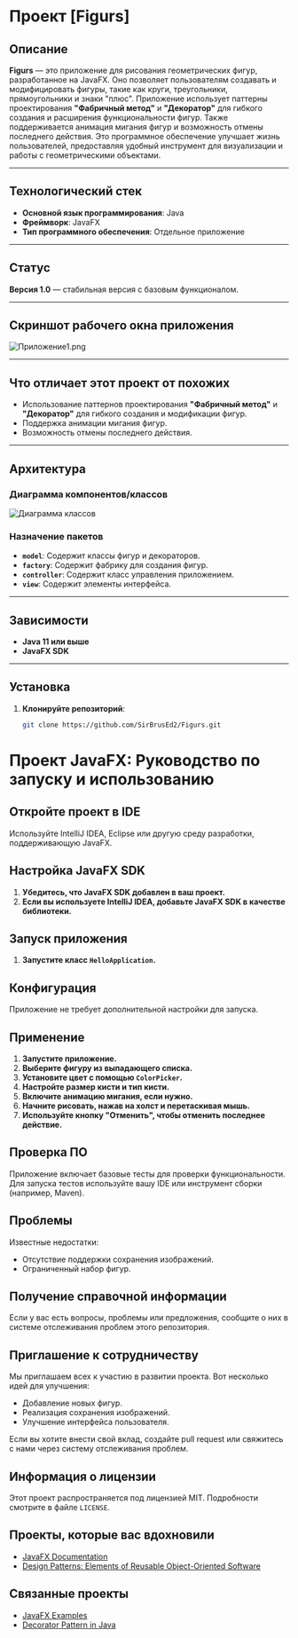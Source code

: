 # Проект [Figurs]

## Описание

**Figurs** — это приложение для рисования геометрических фигур, разработанное на JavaFX. Оно позволяет пользователям создавать и модифицировать фигуры, такие как круги, треугольники, прямоугольники и знаки "плюс". Приложение использует паттерны проектирования **"Фабричный метод"** и **"Декоратор"** для гибкого создания и расширения функциональности фигур. Также поддерживается анимация мигания фигур и возможность отмены последнего действия. Это программное обеспечение улучшает жизнь пользователей, предоставляя удобный инструмент для визуализации и работы с геометрическими объектами.

---

## Технологический стек

- **Основной язык программирования**: Java
- **Фреймворк**: JavaFX
- **Тип программного обеспечения**: Отдельное приложение

---

## Статус

**Версия 1.0** — стабильная версия с базовым функционалом.

---

## Скриншот рабочего окна приложения
![Приложение1.png](../../Desktop/%D0%9F%D1%80%D0%B8%D0%BB%D0%BE%D0%B6%D0%B5%D0%BD%D0%B8%D0%B51.png)

---

## Что отличает этот проект от похожих

- Использование паттернов проектирования **"Фабричный метод"** и **"Декоратор"** для гибкого создания и модификации фигур.
- Поддержка анимации мигания фигур.
- Возможность отмены последнего действия.

---

## Архитектура

### Диаграмма компонентов/классов

![Диаграмма классов](https://via.placeholder.com/600x400.png?text=Диаграмма+классов+Figurs)

### Назначение пакетов

- **`model`**: Содержит классы фигур и декораторов.
- **`factory`**: Содержит фабрику для создания фигур.
- **`controller`**: Содержит класс управления приложением.
- **`view`**: Содержит элементы интерфейса.

---

## Зависимости

- **Java 11 или выше**
- **JavaFX SDK**

---

## Установка

1. **Клонируйте репозиторий**:
   ```bash
   git clone https://github.com/SirBrusEd2/Figurs.git
# Проект JavaFX: Руководство по запуску и использованию

## Откройте проект в IDE

Используйте IntelliJ IDEA, Eclipse или другую среду разработки, поддерживающую JavaFX.

## Настройка JavaFX SDK

1. **Убедитесь, что JavaFX SDK добавлен в ваш проект.**
2. **Если вы используете IntelliJ IDEA, добавьте JavaFX SDK в качестве библиотеки.**

## Запуск приложения

1. **Запустите класс `HelloApplication`.**

## Конфигурация

Приложение не требует дополнительной настройки для запуска.

## Применение

1. **Запустите приложение.**
2. **Выберите фигуру из выпадающего списка.**
3. **Установите цвет с помощью `ColorPicker`.**
4. **Настройте размер кисти и тип кисти.**
5. **Включите анимацию мигания, если нужно.**
6. **Начните рисовать, нажав на холст и перетаскивая мышь.**
7. **Используйте кнопку "Отменить", чтобы отменить последнее действие.**

## Проверка ПО

Приложение включает базовые тесты для проверки функциональности. Для запуска тестов используйте вашу IDE или инструмент сборки (например, Maven).

## Проблемы

Известные недостатки:

- Отсутствие поддержки сохранения изображений.
- Ограниченный набор фигур.

## Получение справочной информации

Если у вас есть вопросы, проблемы или предложения, сообщите о них в системе отслеживания проблем этого репозитория.

## Приглашение к сотрудничеству

Мы приглашаем всех к участию в развитии проекта. Вот несколько идей для улучшения:

- Добавление новых фигур.
- Реализация сохранения изображений.
- Улучшение интерфейса пользователя.

Если вы хотите внести свой вклад, создайте pull request или свяжитесь с нами через систему отслеживания проблем.

## Информация о лицензии

Этот проект распространяется под лицензией MIT. Подробности смотрите в файле `LICENSE`.

## Проекты, которые вас вдохновили

- [JavaFX Documentation](https://openjfx.io/)
- [Design Patterns: Elements of Reusable Object-Oriented Software](https://www.amazon.com/Design-Patterns-Elements-Reusable-Object-Oriented/dp/0201633612)

## Связанные проекты

- [JavaFX Examples](https://github.com/openjfx/samples)
- [Decorator Pattern in Java](https://refactoring.guru/design-patterns/decorator)
